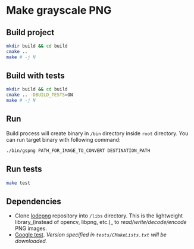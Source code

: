 # Make grayscale PNG

## Build project
```bash
mkdir build && cd build
cmake ..
make # -j N
```

## Build with tests
```bash
mkdir build && cd build
cmake .. -DBUILD_TESTS=ON
make # -j N
```


## Run
Build process will create binary in `/bin` directory inside `root` directory.
You can run target binary with following command:
```bash
./bin/gspng PATH_FOR_IMAGE_TO_CONVERT DESTINATION_PATH
```
## Run tests
```bash
make test
```

## Dependencies
- Clone [lodepng](https://github.com/lvandeve/lodepng.git) repository into `/libs` directory.
This is the lightweight library_(instead of opencv, libpng, etc.)_ to _read/write/decode/encode_ PNG images.
- [Google test](https://github.com/google/googletest). _Version specified in `tests/CMakeLists.txt` will be downloaded._